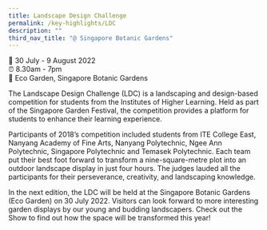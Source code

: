 ```yaml
---
title: Landscape Design Challenge
permalink: /key-highlights/LDC
description: ""
third_nav_title: "@ Singapore Botanic Gardens"
---
```

📆 30 July - 9 August 2022 <br>
⏰ 8.30am - 7pm <br>
📍 Eco Garden, Singapore Botanic Gardens <br>

The Landscape Design Challenge (LDC) is a landscaping and design-based competition for students from the Institutes of Higher Learning. Held as part of the Singapore Garden Festival, the competition provides a platform for students to enhance their learning experience. 

Participants of 2018’s competition included students from ITE College East, Nanyang Academy of Fine Arts, Nanyang Polytechnic, Ngee Ann Polytechnic, Singapore Polytechnic and Temasek Polytechnic. Each team put their best foot forward to transform a nine-square-metre plot into an outdoor landscape display in just four hours. The judges lauded all the participants for their perseverance, creativity, and landscaping knowledge. 

In the next edition, the LDC will be held at the Singapore Botanic Gardens (Eco Garden) on 30 July 2022. Visitors can look forward to more interesting garden displays by our young and budding landscapers. Check out the Show to find out how the space will be transformed this year!  
